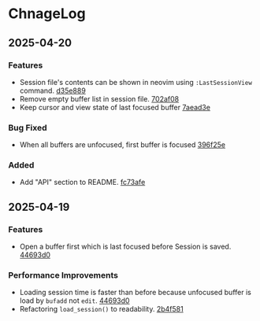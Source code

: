 # ChnageLog

## 2025-04-20

### Features
- Session file's contents can be shown in neovim using `:LastSessionView` command. [d35e889](https://github.com/Jaehaks/last-session.nvim/commit/d35e889e8a5db1460ea60a0ade4a116227cfd7ba)
- Remove empty buffer list in session file. [702af08](https://github.com/Jaehaks/last-session.nvim/commit/702af0850529c51611256d848b6edbf1cbd96742)
- Keep cursor and view state of last focused buffer [7aead3e](https://github.com/Jaehaks/last-session.nvim/commit/7aead3e6799f42bb30a161bef0b67f9308dde395)

### Bug Fixed
- When all buffers are unfocused, first buffer is focused [396f25e](https://github.com/Jaehaks/last-session.nvim/commit/396f25eac16442df14e674704ad56a7a56371b0f)

### Added
- Add "API" section to README. [fc73afe](https://github.com/Jaehaks/last-session.nvim/commit/fc73afefe9b306d6c5a39921a7489a8ca2be7693)


## 2025-04-19

### Features
- Open a buffer first which is last focused before Session is saved. [44693d0](https://github.com/Jaehaks/last-session.nvim/commit/44693d0de84d2f19097e9b1a1992cad3d754970e)

### Performance Improvements
- Loading session time is faster than before because unfocused buffer is load by `bufadd` not `edit`. [44693d0](https://github.com/Jaehaks/last-session.nvim/commit/44693d0de84d2f19097e9b1a1992cad3d754970e)
- Refactoring `load_session()` to readability. [2b4f581](https://github.com/Jaehaks/last-session.nvim/commit/2b4f58168e83c346d3d21aadae0004b6a84c233b)


